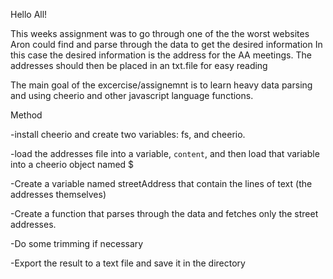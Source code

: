 Hello All!

This weeks assignment was to go through one of the the worst websites Aron could find and parse through the data to get the desired information
In this case the desired information is the address for the AA meetings. The addresses should then be placed in an txt.file  for easy reading

The main goal of the excercise/assignemnt is to learn heavy data parsing and using cheerio and other javascript language functions.

Method

-install cheerio and create two variables: fs, and cheerio.

-load the addresses file into a variable, `content`, and then load that variable into a cheerio object named $

-Create a variable named streetAddress that contain the lines of text (the addresses themselves)

-Create a function that parses through the data and fetches only the street addresses. 

  -Do some trimming if necessary
  
-Export the result to a text file and save it in the directory
